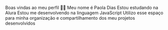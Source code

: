 Boas vindas ao meu perfil 💙💙
Meu nome é Paola Dias
Estou estudando na Alura
Estou me desenvolvendo na linguagem JavaScript
Utilizo esse espaço para minha organização e compartilhamento dos meu projetos desenvolvidos
